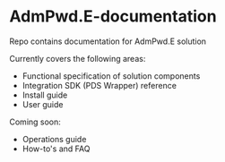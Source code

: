 # AdmPwd.E-documentation
Repo contains documentation for AdmPwd.E solution

Currently covers the following areas:
* Functional specification of solution components
* Integration SDK (PDS Wrapper) reference 
* Install guide
* User guide

Coming soon:
* Operations guide
* How-to's and FAQ
